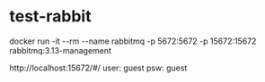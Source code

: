﻿# test-rabbit

docker run -it --rm --name rabbitmq -p 5672:5672 -p 15672:15672 rabbitmq:3.13-management

http://localhost:15672/#/ 
user: guest
psw: guest
